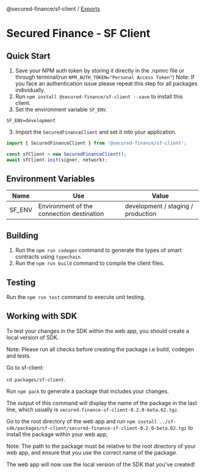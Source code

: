 @secured-finance/sf-client / [Exports](modules.md)

# Secured Finance - SF Client

## Quick Start

1. Save your NPM auth token by storing it directly in the .npmrc file or through terminal(run `NPM_AUTH_TOKEN="Personal Access Token"`)
Note: If you face an authentication issue please repeat this step for all packages individually. 
2. Run `npm install @secured-finance/sf-client --save` to install this client.
3. Set the environment variable `SF_ENV`.

```
SF_ENV=development
```

3. Import the `SecuredFinanceClient` and set it into your application.

```ts
import { SecuredFinanceClient } from '@secured-finance/sf-client';

const sfClient = new SecuredFinanceClient();
await sfClient.init(signer, network);
```

## Environment Variables
| Name     | Use    | Value    |
| -------- | -------- | -------- |
| SF_ENV   | Environment of the connection destination | development / staging / production |

## Building

1. Run the `npm run codegen` command to generate the types of smart contracts using `typechain`.
2. Run the `npm run build` command to compile the client files.

## Testing

Run the `npm run test` command to execute unit testing.

## Working with SDK

To test your changes in the SDK within the web app, you should create a local version of SDK.

Note: Please run all checks before creating the package i.e build, codegen and tests.

Go to sf-client:

`cd packages/sf-client`. 

Run `npm pack` to generate a package that includes your changes. 

The output of this command will display the name of the package in the last line, which usually is `secured-finance-sf-client-0.2.0-beta.62.tgz`.

Go to the root directory of the web app  and run `npm install ../sf-sdk/packages/sf-client/secured-finance-sf-client-0.2.0-beta.62.tgz` to install the package within your web app, 
 
Note: The path to the package must be relative to the root directory of your web app, and ensure that you use the correct name of the package.

The web app will now use the local version of the SDK that you've created!

